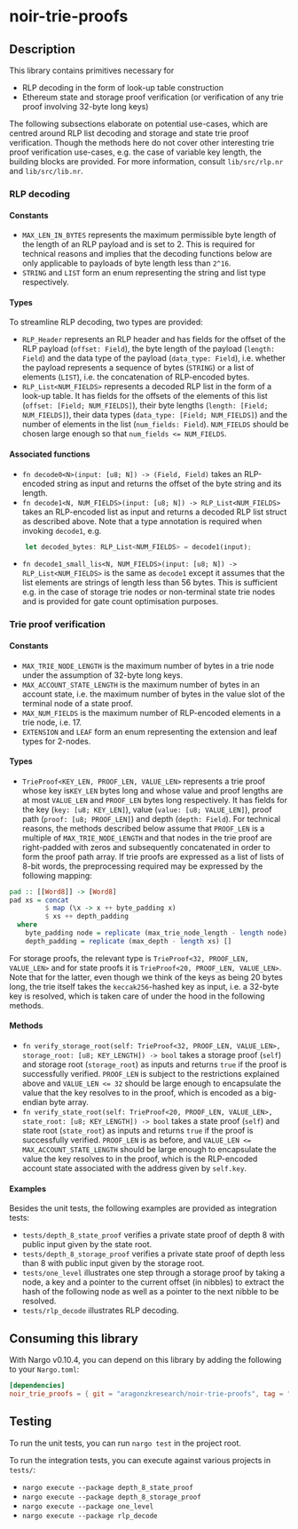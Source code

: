 # noir-trie-proofs

## Description

This library contains primitives necessary for

- RLP decoding in the form of look-up table construction
- Ethereum state and storage proof verification (or verification of any trie proof involving 32-byte long keys)

The following subsections elaborate on potential use-cases, which are centred around RLP list decoding and storage and state trie proof verification. Though the methods here do not cover other interesting trie proof verification use-cases, e.g. the case of variable key length, the building blocks are provided. For more information, consult `lib/src/rlp.nr` and `lib/src/lib.nr`.

### RLP decoding
#### Constants
- `MAX_LEN_IN_BYTES` represents the maximum permissible byte length of the length of an RLP payload and is set to 2. This is required for technical reasons and implies that the decoding functions below are only applicable to payloads of byte length less than `2^16`.
- `STRING` and `LIST` form an enum representing the string and list type respectively.
#### Types
To streamline RLP decoding, two types are provided:
- `RLP_Header` represents an RLP header and has fields for the offset of the RLP payload (`offset: Field`), the byte length of the payload (`length: Field`) and the data type of the payload (`data_type: Field`), i.e. whether the payload represents a sequence of bytes (`STRING`) or a list of elements (`LIST`), i.e. the concatenation of RLP-encoded bytes.
- `RLP_List<NUM_FIELDS>` represents a decoded RLP list in the form of a look-up table. It has fields for the offsets of the elements of this list (`offset: [Field; NUM_FIELDS]`), their byte lengths (`length: [Field; NUM_FIELDS]`), their data types (`data_type: [Field; NUM_FIELDS]`) and the number of elements in the list (`num_fields: Field`). `NUM_FIELDS` should be chosen large enough so that `num_fields <= NUM_FIELDS`.

#### Associated functions
- `fn decode0<N>(input: [u8; N]) -> (Field, Field)` takes an RLP-encoded string as input and returns the offset of the byte string and its length.
- `fn decode1<N, NUM_FIELDS>(input: [u8; N]) -> RLP_List<NUM_FIELDS>` takes an RLP-encoded list as input and returns a decoded RLP list struct as described above. Note that a type annotation is required when invoking `decode1`, e.g.
```rust
	let decoded_bytes: RLP_List<NUM_FIELDS> = decode1(input);
```
- `fn decode1_small_lis<N, NUM_FIELDS>(input: [u8; N]) -> RLP_List<NUM_FIELDS>` is the same as `decode1` except it assumes that the list elements are strings of length less than 56 bytes. This is sufficient e.g. in the case of storage trie nodes or non-terminal state trie nodes and is provided for gate count optimisation purposes.

### Trie proof verification
#### Constants
- `MAX_TRIE_NODE_LENGTH` is the maximum number of bytes in a trie node under the assumption of 32-byte long keys.
- `MAX_ACCOUNT_STATE_LENGTH` is the maximum number of bytes in an account state, i.e. the maximum number of bytes in the value slot of the terminal node of a state proof.
- `MAX_NUM_FIELDS` is the maximum number of RLP-encoded elements in a trie node, i.e. 17.
- `EXTENSION` and `LEAF` form an enum representing the extension and leaf types for 2-nodes.

#### Types
- `TrieProof<KEY_LEN, PROOF_LEN, VALUE_LEN>` represents a trie proof whose key is`KEY_LEN` bytes long and whose value and proof lengths are at most `VALUE_LEN` and `PROOF_LEN` bytes long respectively. It has fields for the key (`key: [u8; KEY_LEN]`), value (`value: [u8; VALUE_LEN]`), proof path (`proof: [u8; PROOF_LEN]`) and depth (`depth: Field`). For technical reasons, the methods described below assume that `PROOF_LEN` is a multiple of `MAX_TRIE_NODE_LENGTH` and that nodes in the trie proof are right-padded with zeros and subsequently concatenated in order to form the proof path array. If trie proofs are expressed as a list of lists of 8-bit words, the preprocessing required may be expressed by the following mapping:

```haskell
pad :: [[Word8]] -> [Word8]
pad xs = concat
         $ map (\x -> x ++ byte_padding x)
         $ xs ++ depth_padding
  where
    byte_padding node = replicate (max_trie_node_length - length node) 0
    depth_padding = replicate (max_depth - length xs) []
```

  For storage proofs, the relevant type is `TrieProof<32, PROOF_LEN, VALUE_LEN>` and for state proofs it is `TrieProof<20, PROOF_LEN, VALUE_LEN>`. Note that for the latter, even though we think of the keys as being 20 bytes long, the trie itself takes the `keccak256`-hashed key as input, i.e. a 32-byte key is resolved, which is taken care of under the hood in the following methods.

#### Methods
- `fn verify_storage_root(self: TrieProof<32, PROOF_LEN, VALUE_LEN>, storage_root: [u8; KEY_LENGTH]) -> bool`  takes a storage proof (`self`) and storage root (`storage_root`) as inputs and returns `true` if the proof is successfully verified. `PROOF_LEN` is subject to the restrictions explained above and `VALUE_LEN <= 32` should be large enough to encapsulate the value that the key resolves to in the proof, which is encoded as a big-endian byte array.
- `fn verify_state_root(self: TrieProof<20, PROOF_LEN, VALUE_LEN>, state_root: [u8; KEY_LENGTH]) -> bool` takes a state proof (`self`) and state root (`state_root`) as inputs and returns `true` if the proof is successfully verified. `PROOF_LEN` is as before, and `VALUE_LEN <= MAX_ACCOUNT_STATE_LENGTH` should be large enough to encapsulate the value the key resolves to in the proof, which is the RLP-encoded account state associated with the address given by `self.key`.

#### Examples
Besides the unit tests, the following examples are provided as integration tests:
- `tests/depth_8_state_proof` verifies a private state proof of depth 8 with public input given by the state root.
- `tests/depth_8_storage_proof` verifies a private state proof of depth less than 8 with public input given by the storage root.
- `tests/one_level` illustrates one step through a storage proof by taking a node, a key and a pointer to the current offset (in nibbles) to extract the hash of the following node as well as a pointer to the next nibble to be resolved.
- `tests/rlp_decode` illustrates RLP decoding.

## Consuming this library

With Nargo v0.10.4, you can depend on this library by adding the following to your `Nargo.toml`:

```toml
[dependencies]
noir_trie_proofs = { git = "aragonzkresearch/noir-trie-proofs", tag = "main", directory = "lib" }
```

## Testing

To run the unit tests, you can run `nargo test` in the project root.

To run the integration tests, you can execute against various projects in `tests/`:

- `nargo execute --package depth_8_state_proof`
- `nargo execute --package depth_8_storage_proof`
- `nargo execute --package one_level`
- `nargo execute --package rlp_decode`
